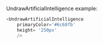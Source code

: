 UndrawArtificialIntelligence example:
```js 
<UndrawArtificialIntelligence
    primaryColor='#6c68fb'
    height= '250px'
    />
```